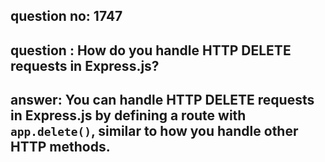 
      
## question no: 1747

## question : How do you handle HTTP DELETE requests in Express.js?

## answer: You can handle HTTP DELETE requests in Express.js by defining a route with `app.delete()`, similar to how you handle other HTTP methods.
      